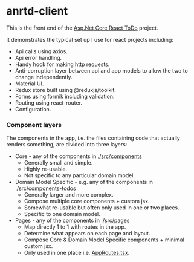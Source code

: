 # anrtd-client
This is the front end of the [Asp.Net Core React ToDo](../README.md) project.

It demonstrates the typical set up I use for react projects including:
- Api calls using axios.
- Api error handling.
- Handy hook for making http requests.
- Anti-corruption layer between api and app models to allow the two to change independently.
- Material UI.
- Redux store built using @reduxjs/toolkit.
- Forms using formik including validation.
- Routing using react-router.
- Configuration.

### Component layers
The components in the app, i.e. the files containing code that actually renders something, are divided into three layers:
- Core - any of the components in [./src/components](./src/components)
  - Generally small and simple.
  - Highly re-usable.
  - Not specific to any particular domain model.
- Domain Model Specific - e.g. any of the components in [./src/components-todos](./src/components-todos)
  - Generally larger and more complex.
  - Compose multiple core components + custom jsx.
  - Somewhat re-usable but often only used in one or two places.
  - Specific to one domain model.
- Pages - any of the components in [./src/pages](./src/pages)
  - Map directly 1 to 1 with routes in the app.
  - Determine what appears on each page and layout.
  - Compose Core & Domain Model Specific components + minimal custom jsx.
  - Only used in one place i.e. [AppRoutes.tsx](./src/AppRoutes.tsx).